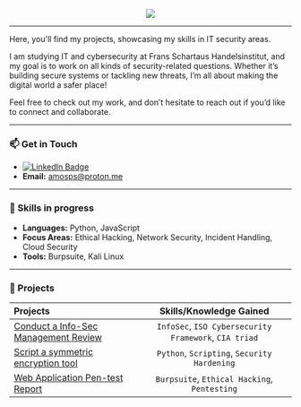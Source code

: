 <p align="center">
    <img src="https://readme-typing-svg.herokuapp.com/?lines=Welcome+to+my+GitHub!;Explore+my+projects.;Let's+secure+the+digital+world!&font=Fira%20Code&color=%2300C09A&center=true&width=440&height=45">
</p>

---
Here, you'll find my projects, showcasing my skills in IT security areas.

I am studying IT and cybersecurity at Frans Schartaus Handelsinstitut, and my goal is to work on all kinds of security-related questions. Whether it’s building secure systems or tackling new threats, I’m all about making the digital world a safer place!

Feel free to check out my work, and don’t hesitate to reach out if you’d like to connect and collaborate.

---

### 📫 Get in Touch
- [![LinkedIn Badge](https://img.shields.io/badge/LinkedIn-Amos%20Portal%20Skog-blue?style=flat&logo=linkedin)](https://linkedin.com/in/amosps)
- **Email:** [amosps@proton.me](mailto:amosps@proton.me)

---

### 🔧 Skills in progress
- **Languages:** Python, JavaScript
- **Focus Areas:** Ethical Hacking, Network Security, Incident Handling, Cloud Security
- **Tools:** Burpsuite, Kali Linux

---

### 🚀 Projects
| Projects | Skills/Knowledge Gained | 
| :--- |:---:|
| [Conduct a Info-Sec Management Review](https://github.com/APS-CS/portfolio/tree/main/insec-evaluation) | `InfoSec`, `ISO Cybersecurity Framework`, `CIA triad` |
| [Script a symmetric encryption tool](https://github.com/APS-CS/portfolio/tree/main/symcryptool) | `Python`,  `Scripting`, `Security Hardening` | 
| [Web Application Pen-test Report](https://github.com/APS-CS/portfolio/tree/main/pentest-report)  | `Burpsuite`, `Ethical Hacking`, `Pentesting` | 
